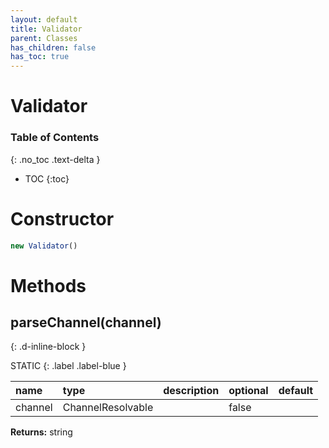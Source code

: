 ```yaml
---
layout: default
title: Validator
parent: Classes
has_children: false
has_toc: true
---
```


# Validator
### Table of Contents
{: .no_toc .text-delta }

- TOC
{:toc}
# Constructor
```js
new Validator()
```
# Methods
## parseChannel(channel)
{: .d-inline-block }

STATIC
{: .label .label-blue }

| name | type | description | optional | default |
|:-----|:-----|:------------|:---------|:--------|
| channel | ChannelResolvable |  | false |  |

**Returns:** string

